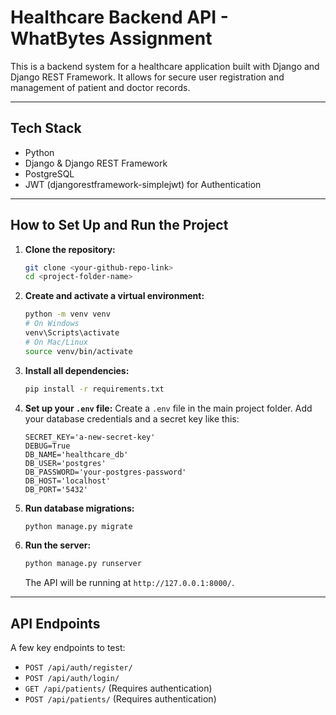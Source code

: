 # Healthcare Backend API - WhatBytes Assignment

This is a backend system for a healthcare application built with Django and Django REST Framework. It allows for secure user registration and management of patient and doctor records.

---

## Tech Stack

- Python
- Django & Django REST Framework
- PostgreSQL
- JWT (djangorestframework-simplejwt) for Authentication

---

## How to Set Up and Run the Project

1.  **Clone the repository:**
    ```bash
    git clone <your-github-repo-link>
    cd <project-folder-name>
    ```

2.  **Create and activate a virtual environment:**
    ```bash
    python -m venv venv
    # On Windows
    venv\Scripts\activate
    # On Mac/Linux
    source venv/bin/activate
    ```

3.  **Install all dependencies:**
    ```bash
    pip install -r requirements.txt
    ```

4.  **Set up your `.env` file:**
    Create a `.env` file in the main project folder. Add your database credentials and a secret key like this:
    ```
    SECRET_KEY='a-new-secret-key'
    DEBUG=True
    DB_NAME='healthcare_db'
    DB_USER='postgres'
    DB_PASSWORD='your-postgres-password'
    DB_HOST='localhost'
    DB_PORT='5432'
    ```

5.  **Run database migrations:**
    ```bash
    python manage.py migrate
    ```

6.  **Run the server:**
    ```bash
    python manage.py runserver
    ```
    The API will be running at `http://127.0.0.1:8000/`.

---

## API Endpoints

A few key endpoints to test:

- `POST /api/auth/register/`
- `POST /api/auth/login/`
- `GET /api/patients/` (Requires authentication)
- `POST /api/patients/` (Requires authentication)
